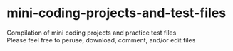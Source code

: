 # mini-coding-projects-and-test-files
Compilation of mini coding projects and practice test files
</br> Please feel free to peruse, download, comment, and/or edit files
